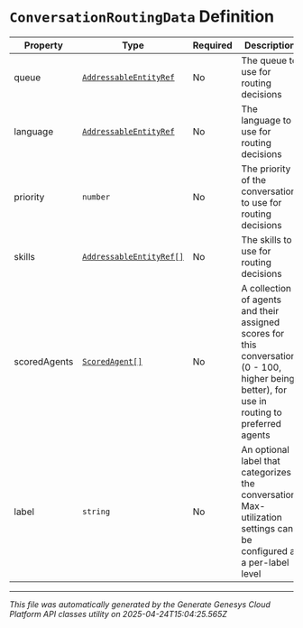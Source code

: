 # `ConversationRoutingData` Definition

| Property | Type | Required | Description |
|----------|------|----------|-------------|
| queue | [`AddressableEntityRef`](addressableentityref-definition.md) | No | The queue to use for routing decisions |
| language | [`AddressableEntityRef`](addressableentityref-definition.md) | No | The language to use for routing decisions |
| priority | `number` | No | The priority of the conversation to use for routing decisions |
| skills | [`AddressableEntityRef[]`](addressableentityref-definition.md) | No | The skills to use for routing decisions |
| scoredAgents | [`ScoredAgent[]`](scoredagent-definition.md) | No | A collection of agents and their assigned scores for this conversation (0 - 100, higher being better), for use in routing to preferred agents |
| label | `string` | No | An optional label that categorizes the conversation.  Max-utilization settings can be configured at a per-label level |

---

*This file was automatically generated by the Generate Genesys Cloud Platform API classes utility on 2025-04-24T15:04:25.565Z*